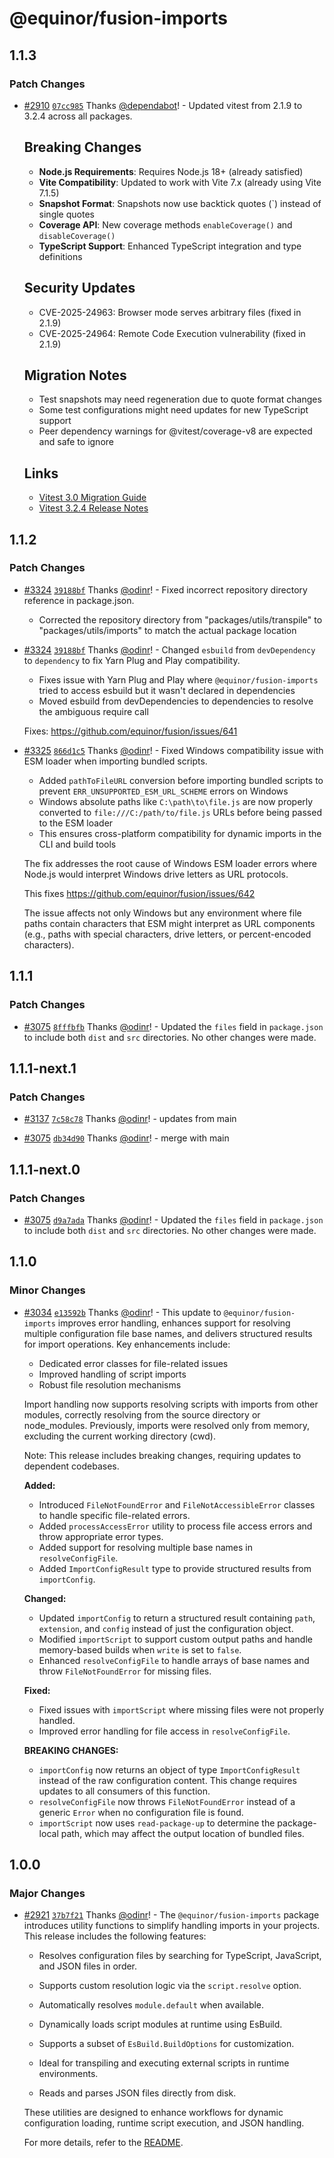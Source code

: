 # @equinor/fusion-imports

## 1.1.3

### Patch Changes

- [#2910](https://github.com/equinor/fusion-framework/pull/2910) [`07cc985`](https://github.com/equinor/fusion-framework/commit/07cc9857e1427b574e011cc319518e701dba784d) Thanks [@dependabot](https://github.com/apps/dependabot)! - Updated vitest from 2.1.9 to 3.2.4 across all packages.

  ## Breaking Changes

  - **Node.js Requirements**: Requires Node.js 18+ (already satisfied)
  - **Vite Compatibility**: Updated to work with Vite 7.x (already using Vite 7.1.5)
  - **Snapshot Format**: Snapshots now use backtick quotes (\`) instead of single quotes
  - **Coverage API**: New coverage methods `enableCoverage()` and `disableCoverage()`
  - **TypeScript Support**: Enhanced TypeScript integration and type definitions

  ## Security Updates

  - CVE-2025-24963: Browser mode serves arbitrary files (fixed in 2.1.9)
  - CVE-2025-24964: Remote Code Execution vulnerability (fixed in 2.1.9)

  ## Migration Notes

  - Test snapshots may need regeneration due to quote format changes
  - Some test configurations might need updates for new TypeScript support
  - Peer dependency warnings for @vitest/coverage-v8 are expected and safe to ignore

  ## Links

  - [Vitest 3.0 Migration Guide](https://vitest.dev/guide/migration)
  - [Vitest 3.2.4 Release Notes](https://github.com/vitest-dev/vitest/releases/tag/v3.2.4)

## 1.1.2

### Patch Changes

- [#3324](https://github.com/equinor/fusion-framework/pull/3324) [`39188bf`](https://github.com/equinor/fusion-framework/commit/39188bfc84fe2b62f72b07acd58f10fe7149579c) Thanks [@odinr](https://github.com/odinr)! - Fixed incorrect repository directory reference in package.json.

  - Corrected the repository directory from "packages/utils/transpile" to "packages/utils/imports" to match the actual package location

- [#3324](https://github.com/equinor/fusion-framework/pull/3324) [`39188bf`](https://github.com/equinor/fusion-framework/commit/39188bfc84fe2b62f72b07acd58f10fe7149579c) Thanks [@odinr](https://github.com/odinr)! - Changed `esbuild` from `devDependency` to `dependency` to fix Yarn Plug and Play compatibility.

  - Fixes issue with Yarn Plug and Play where `@equinor/fusion-imports` tried to access esbuild but it wasn't declared in dependencies
  - Moved esbuild from devDependencies to dependencies to resolve the ambiguous require call

  Fixes: https://github.com/equinor/fusion/issues/641

- [#3325](https://github.com/equinor/fusion-framework/pull/3325) [`866d1c5`](https://github.com/equinor/fusion-framework/commit/866d1c52ab86aaa742605e401d8633bc032efeb2) Thanks [@odinr](https://github.com/odinr)! - Fixed Windows compatibility issue with ESM loader when importing bundled scripts.

  - Added `pathToFileURL` conversion before importing bundled scripts to prevent `ERR_UNSUPPORTED_ESM_URL_SCHEME` errors on Windows
  - Windows absolute paths like `C:\path\to\file.js` are now properly converted to `file:///C:/path/to/file.js` URLs before being passed to the ESM loader
  - This ensures cross-platform compatibility for dynamic imports in the CLI and build tools

  The fix addresses the root cause of Windows ESM loader errors where Node.js would interpret Windows drive letters as URL protocols.

  This fixes https://github.com/equinor/fusion/issues/642

  The issue affects not only Windows but any environment where file paths contain characters that ESM might interpret as URL components (e.g., paths with special characters, drive letters, or percent-encoded characters).

## 1.1.1

### Patch Changes

- [#3075](https://github.com/equinor/fusion-framework/pull/3075) [`8fffbfb`](https://github.com/equinor/fusion-framework/commit/8fffbfb12daa9748bf5290e5084cd4d409aed253) Thanks [@odinr](https://github.com/odinr)! - Updated the `files` field in `package.json` to include both `dist` and `src` directories. No other changes were made.

## 1.1.1-next.1

### Patch Changes

- [#3137](https://github.com/equinor/fusion-framework/pull/3137) [`7c58c78`](https://github.com/equinor/fusion-framework/commit/7c58c7868c66b1fc0f720b4ed13d39e0fe505461) Thanks [@odinr](https://github.com/odinr)! - updates from main

- [#3075](https://github.com/equinor/fusion-framework/pull/3075) [`db34d90`](https://github.com/equinor/fusion-framework/commit/db34d9003d64e4c7cb46cf0c95f0c7a0e7587128) Thanks [@odinr](https://github.com/odinr)! - merge with main

## 1.1.1-next.0

### Patch Changes

- [#3075](https://github.com/equinor/fusion-framework/pull/3075) [`d9a7ada`](https://github.com/equinor/fusion-framework/commit/d9a7ada786bfac3a0714f38c1379b5aac09a0f71) Thanks [@odinr](https://github.com/odinr)! - Updated the `files` field in `package.json` to include both `dist` and `src` directories. No other changes were made.

## 1.1.0

### Minor Changes

- [#3034](https://github.com/equinor/fusion-framework/pull/3034) [`e13592b`](https://github.com/equinor/fusion-framework/commit/e13592b8437914b36b9ea163affb5425c6372b38) Thanks [@odinr](https://github.com/odinr)! - This update to `@equinor/fusion-imports` improves error handling, enhances support for resolving multiple configuration file base names, and delivers structured results for import operations. Key enhancements include:

  - Dedicated error classes for file-related issues
  - Improved handling of script imports
  - Robust file resolution mechanisms

  Import handling now supports resolving scripts with imports from other modules, correctly resolving from the source directory or node_modules. Previously, imports were resolved only from memory, excluding the current working directory (cwd).

  Note: This release includes breaking changes, requiring updates to dependent codebases.

  **Added:**

  - Introduced `FileNotFoundError` and `FileNotAccessibleError` classes to handle specific file-related errors.
  - Added `processAccessError` utility to process file access errors and throw appropriate error types.
  - Added support for resolving multiple base names in `resolveConfigFile`.
  - Added `ImportConfigResult` type to provide structured results from `importConfig`.

  **Changed:**

  - Updated `importConfig` to return a structured result containing `path`, `extension`, and `config` instead of just the configuration object.
  - Modified `importScript` to support custom output paths and handle memory-based builds when `write` is set to `false`.
  - Enhanced `resolveConfigFile` to handle arrays of base names and throw `FileNotFoundError` for missing files.

  **Fixed:**

  - Fixed issues with `importScript` where missing files were not properly handled.
  - Improved error handling for file access in `resolveConfigFile`.

  **BREAKING CHANGES:**

  - `importConfig` now returns an object of type `ImportConfigResult` instead of the raw configuration content. This change requires updates to all consumers of this function.
  - `resolveConfigFile` now throws `FileNotFoundError` instead of a generic `Error` when no configuration file is found.
  - `importScript` now uses `read-package-up` to determine the package-local path, which may affect the output location of bundled files.

## 1.0.0

### Major Changes

- [#2921](https://github.com/equinor/fusion-framework/pull/2921) [`37b7f21`](https://github.com/equinor/fusion-framework/commit/37b7f21b6c8742be5e92e54ec1faa8eaba61e2a6) Thanks [@odinr](https://github.com/odinr)! - The `@equinor/fusion-imports` package introduces utility functions to simplify handling imports in your projects. This release includes the following features:

  - Resolves configuration files by searching for TypeScript, JavaScript, and JSON files in order.
  - Supports custom resolution logic via the `script.resolve` option.
  - Automatically resolves `module.default` when available.

  - Dynamically loads script modules at runtime using EsBuild.
  - Supports a subset of `EsBuild.BuildOptions` for customization.
  - Ideal for transpiling and executing external scripts in runtime environments.

  - Reads and parses JSON files directly from disk.

  These utilities are designed to enhance workflows for dynamic configuration loading, runtime script execution, and JSON handling.

  For more details, refer to the [README](./README.md).

